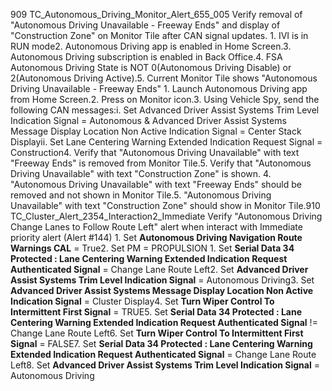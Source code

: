 909 TC_Autonomous_Driving_Monitor_Alert_655_005 Verify removal of "Autonomous Driving Unavailable - Freeway Ends" and display of "Construction Zone" on Monitor Tile after CAN signal updates. 1. IVI is in RUN mode2. Autonomous Driving app is enabled in Home Screen.3. Autonomous Driving subscription is enabled in Back Office.4. FSA Autonomous Driving State is NOT 0(Autonomous Driving Disable) or 2(Autonomous Driving Active).5. Current Monitor Tile shows "Autonomous Driving Unavailable - Freeway Ends" 1. Launch Autonomous Driving app from Home Screen.2. Press on Monitor icon.3. Using Vehicle Spy, send the following CAN messages:i. Set Advanced Driver Assist Systems Trim Level Indication Signal = Autonomous & Advanced Driver Assist Systems Message Display Location Non Active Indication Signal = Center Stack Displayii. Set Lane Centering Warning Extended Indication Request Signal = Construction4. Verify that "Autonomous Driving Unavailable" with text "Freeway Ends" is removed from Monitor Tile.5. Verify that "Autonomous Driving Unavailable" with text "Construction Zone" is shown. 4. "Autonomous Driving Unavailable" with text "Freeway Ends" should be removed and not shown in Monitor Tile.5. "Autonomous Driving Unavailable" with text "Construction Zone" should show in Monitor Tile.910 TC_Cluster_Alert_2354_Interaction2_Immediate Verify "Autonomous Driving Change Lanes to Follow Route Left" alert when interact with Immediate priority alert (Alert #144) 1. Set **Autonomous Driving Navigation Route Warnings CAL** = True2. Set PM = PROPULSION 1. Set **Serial Data 34 Protected : Lane Centering Warning Extended Indication Request Authenticated Signal** = Change Lane Route Left2. Set **Advanced Driver Assist Systems Trim Level Indication Signal** = Autonomous Driving3. Set **Advanced Driver Assist Systems Message Display Location Non Active Indication Signal** = Cluster Display4. Set **Turn Wiper Control To Intermittent First Signal** = TRUE5. Set **Serial Data 34 Protected : Lane Centering Warning Extended Indication Request Authenticated Signal** != Change Lane Route Left6. Set **Turn Wiper Control To Intermittent First Signal** = FALSE7. Set **Serial Data 34 Protected : Lane Centering Warning Extended Indication Request Authenticated Signal** = Change Lane Route Left8. Set **Advanced Driver Assist Systems Trim Level Indication Signal** = Autonomous Driving